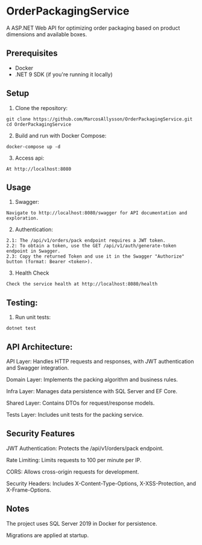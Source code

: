 # OrderPackagingService

A ASP.NET Web API for optimizing order packaging based on product dimensions and available boxes.

## Prerequisites

- Docker
- .NET 9 SDK (if you're running it locally)

## Setup

1. Clone the repository:

```
git clone https://github.com/MarcosAllysson/OrderPackagingService.git
cd OrderPackagingService
```

2. Build and run with Docker Compose:

```
docker-compose up -d
```

3. Access api:

```
At http://localhost:8080
```

## Usage

1. Swagger:

```
Navigate to http://localhost:8080/swagger for API documentation and exploration.
```

2. Authentication:

```
2.1: The /api/v1/orders/pack endpoint requires a JWT token.
2.2: To obtain a token, use the GET /api/v1/auth/generate-token endpoint in Swagger.
2.3: Copy the returned Token and use it in the Swagger "Authorize" button (format: Bearer <token>).
```

3. Health Check

```
Check the service health at http://localhost:8080/health
```

## Testing:

1. Run unit tests:

```
dotnet test
```

## API Architecture:

API Layer: Handles HTTP requests and responses, with JWT authentication and Swagger integration.

Domain Layer: Implements the packing algorithm and business rules.

Infra Layer: Manages data persistence with SQL Server and EF Core.

Shared Layer: Contains DTOs for request/response models.

Tests Layer: Includes unit tests for the packing service.

## Security Features

JWT Authentication: Protects the /api/v1/orders/pack endpoint.

Rate Limiting: Limits requests to 100 per minute per IP.

CORS: Allows cross-origin requests for development.

Security Headers: Includes X-Content-Type-Options, X-XSS-Protection, and X-Frame-Options.

## Notes

The project uses SQL Server 2019 in Docker for persistence.

Migrations are applied at startup.
